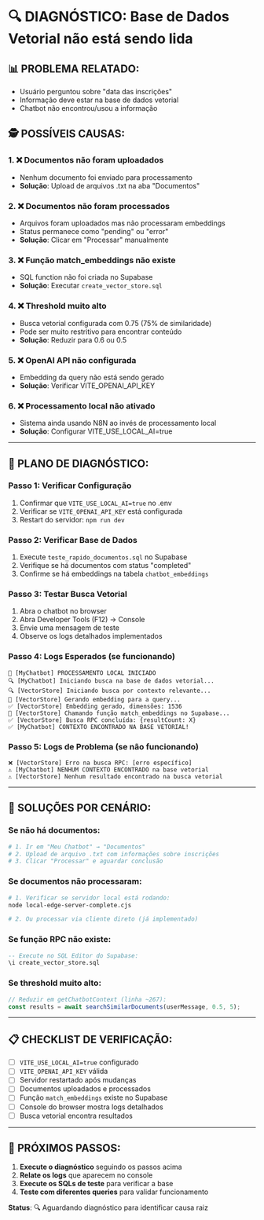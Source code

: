 # 🔍 **DIAGNÓSTICO: Base de Dados Vetorial não está sendo lida**

## 📊 **PROBLEMA RELATADO:**
- Usuário perguntou sobre "data das inscrições"  
- Informação deve estar na base de dados vetorial
- Chatbot não encontrou/usou a informação

## 🕵️ **POSSÍVEIS CAUSAS:**

### **1. ❌ Documentos não foram uploadados**
- Nenhum documento foi enviado para processamento
- **Solução**: Upload de arquivos .txt na aba "Documentos"

### **2. ❌ Documentos não foram processados**
- Arquivos foram uploadados mas não processaram embeddings
- Status permanece como "pending" ou "error"
- **Solução**: Clicar em "Processar" manualmente

### **3. ❌ Função match_embeddings não existe**
- SQL function não foi criada no Supabase
- **Solução**: Executar `create_vector_store.sql`

### **4. ❌ Threshold muito alto**
- Busca vetorial configurada com 0.75 (75% de similaridade)
- Pode ser muito restritivo para encontrar conteúdo
- **Solução**: Reduzir para 0.6 ou 0.5

### **5. ❌ OpenAI API não configurada**
- Embedding da query não está sendo gerado
- **Solução**: Verificar VITE_OPENAI_API_KEY

### **6. ❌ Processamento local não ativado**
- Sistema ainda usando N8N ao invés de processamento local
- **Solução**: Configurar VITE_USE_LOCAL_AI=true

---

## 🧪 **PLANO DE DIAGNÓSTICO:**

### **Passo 1: Verificar Configuração**
1. Confirmar que `VITE_USE_LOCAL_AI=true` no .env
2. Verificar se `VITE_OPENAI_API_KEY` está configurada
3. Restart do servidor: `npm run dev`

### **Passo 2: Verificar Base de Dados**
1. Execute `teste_rapido_documentos.sql` no Supabase
2. Verifique se há documentos com status "completed"
3. Confirme se há embeddings na tabela `chatbot_embeddings`

### **Passo 3: Testar Busca Vetorial**
1. Abra o chatbot no browser
2. Abra Developer Tools (F12) → Console
3. Envie uma mensagem de teste
4. Observe os logs detalhados implementados

### **Passo 4: Logs Esperados (se funcionando)**
```
🤖 [MyChatbot] PROCESSAMENTO LOCAL INICIADO
🔍 [MyChatbot] Iniciando busca na base de dados vetorial...
🔍 [VectorStore] Iniciando busca por contexto relevante...
🔧 [VectorStore] Gerando embedding para a query...
✅ [VectorStore] Embedding gerado, dimensões: 1536
🔧 [VectorStore] Chamando função match_embeddings no Supabase...
✅ [VectorStore] Busca RPC concluída: {resultCount: X}
✅ [MyChatbot] CONTEXTO ENCONTRADO NA BASE VETORIAL!
```

### **Passo 5: Logs de Problema (se não funcionando)**
```
❌ [VectorStore] Erro na busca RPC: [erro específico]
⚠️ [MyChatbot] NENHUM CONTEXTO ENCONTRADO na base vetorial
⚠️ [VectorStore] Nenhum resultado encontrado na busca vetorial
```

---

## 🚀 **SOLUÇÕES POR CENÁRIO:**

### **Se não há documentos:**
```bash
# 1. Ir em "Meu Chatbot" → "Documentos"
# 2. Upload de arquivo .txt com informações sobre inscrições
# 3. Clicar "Processar" e aguardar conclusão
```

### **Se documentos não processaram:**
```bash
# 1. Verificar se servidor local está rodando:
node local-edge-server-complete.cjs

# 2. Ou processar via cliente direto (já implementado)
```

### **Se função RPC não existe:**
```sql
-- Execute no SQL Editor do Supabase:
\i create_vector_store.sql
```

### **Se threshold muito alto:**
```typescript
// Reduzir em getChatbotContext (linha ~267):
const results = await searchSimilarDocuments(userMessage, 0.5, 5);
```

---

## 📋 **CHECKLIST DE VERIFICAÇÃO:**

- [ ] `VITE_USE_LOCAL_AI=true` configurado
- [ ] `VITE_OPENAI_API_KEY` válida
- [ ] Servidor restartado após mudanças
- [ ] Documentos uploadados e processados  
- [ ] Função `match_embeddings` existe no Supabase
- [ ] Console do browser mostra logs detalhados
- [ ] Busca vetorial encontra resultados

---

## 🎯 **PRÓXIMOS PASSOS:**

1. **Execute o diagnóstico** seguindo os passos acima
2. **Relate os logs** que aparecem no console
3. **Execute os SQLs de teste** para verificar a base
4. **Teste com diferentes queries** para validar funcionamento

**Status**: 🔍 Aguardando diagnóstico para identificar causa raiz
